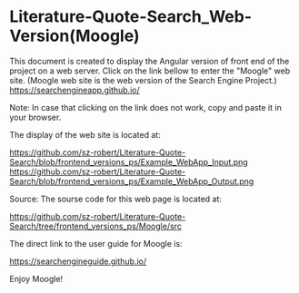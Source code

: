 # Literature-Quote-Search_Web-Version(Moogle)

This document is created to display the Angular version of front end of the project on a web server.
Click on the link bellow to enter the "Moogle" web site. (Moogle web site is the web version of the Search Engine Project.)
https://searchengineapp.github.io/

Note: In case that clicking on the link does not work, copy and paste it in your browser. 

The display of the web site is located at:

https://github.com/sz-robert/Literature-Quote-Search/blob/frontend_versions_ps/Example_WebApp_Input.png
https://github.com/sz-robert/Literature-Quote-Search/blob/frontend_versions_ps/Example_WebApp_Output.png


Source: The sourse code for this web page is located at: 

https://github.com/sz-robert/Literature-Quote-Search/tree/frontend_versions_ps/Moogle/src

The direct link to the user guide for Moogle is:

https://searchengineguide.github.io/



Enjoy Moogle!
